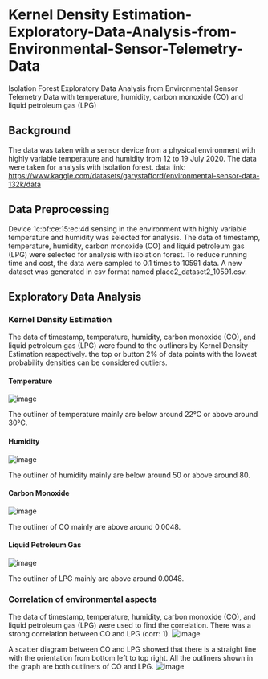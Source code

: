 # Kernel Density Estimation-Exploratory-Data-Analysis-from-Environmental-Sensor-Telemetry-Data
Isolation Forest Exploratory Data Analysis from Environmental Sensor Telemetry Data with temperature, humidity, carbon monoxide (CO) and liquid petroleum gas (LPG)

## Background
The data was taken with a sensor device from a physical environment with highly variable temperature and humidity from 12 to 19 July 2020. The data were taken for analysis with isolation forest.
data link: https://www.kaggle.com/datasets/garystafford/environmental-sensor-data-132k/data 

## Data Preprocessing
Device 1c:bf:ce:15:ec:4d sensing in the environment with highly variable temperature and humidity was selected for analysis. The data of timestamp, temperature, humidity, carbon monoxide (CO) and liquid petroleum gas (LPG) were selected for analysis with isolation forest. To reduce running time and cost, the data were sampled to 0.1 times to 10591 data. A new dataset was generated in csv format named place2_dataset2_10591.csv. 

## Exploratory Data Analysis
### Kernel Density Estimation
The data of timestamp, temperature, humidity, carbon monoxide (CO), and liquid petroleum gas (LPG) were found to the outliners by Kernel Density Estimation respectively. the top or button 2% of data points with the lowest probability densities can be considered outliers. 

#### Temperature
![image](https://github.com/yukl-c/Exploratory-Data-Analysis-with-Isolation-Forest-from-Environmental-Sensor-Telemetry-Data/assets/72858964/8216ba4c-7867-4610-a08d-b788f5c65976)

The outliner of temperature mainly are below around 22°C or above around 30°C.

#### Humidity
![image](https://github.com/yukl-c/Exploratory-Data-Analysis-with-Isolation-Forest-from-Environmental-Sensor-Telemetry-Data/assets/72858964/22352f2f-197d-475a-ae14-6b8603b63c22)

The outliner of humidity mainly are below around 50 or above around 80.

#### Carbon Monoxide
![image](https://github.com/yukl-c/Exploratory-Data-Analysis-with-Isolation-Forest-from-Environmental-Sensor-Telemetry-Data/assets/72858964/3478bb09-aebb-45f0-8271-9494ac943fef)

The outliner of CO mainly are above around 0.0048.

#### Liquid Petroleum Gas
![image](https://github.com/yukl-c/Exploratory-Data-Analysis-with-Isolation-Forest-from-Environmental-Sensor-Telemetry-Data/assets/72858964/a2fb2f1d-6d35-44da-83bc-a66201c70de5)

The outliner of LPG mainly are above around 0.0048.

### Correlation of environmental aspects
The data of timestamp, temperature, humidity, carbon monoxide (CO), and liquid petroleum gas (LPG) were used to find the correlation. There was a strong correlation between CO and LPG (corr: 1). 
![image](https://github.com/yukl-c/Exploratory-Data-Analysis-with-Isolation-Forest-from-Environmental-Sensor-Telemetry-Data/assets/72858964/a06ddf3f-65f5-4fe1-8266-dbe28e605384)

A scatter diagram between CO and LPG showed that there is a straight line with the orientation from bottom left to top right. All the outliners shown in the graph are both outliners of CO and LPG.
![image](https://github.com/yukl-c/Exploratory-Data-Analysis-with-Isolation-Forest-from-Environmental-Sensor-Telemetry-Data/assets/72858964/57e31a63-964b-447d-92a7-c4112ffab96a)


